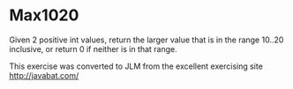
# Max1020 #
Given 2
positive int values, return the larger value that is in the range
10..20 inclusive, or return 0 if neither is in that range.

This exercise was converted to JLM from the excellent exercising site http://javabat.com/

